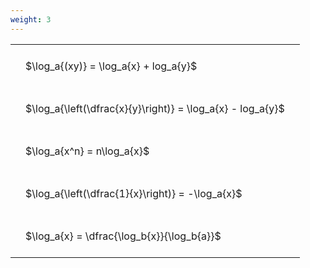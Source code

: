 ```yaml
---
weight: 3
---
```


<style type="text/css">
#T_d3f9b th.col_heading {
  text-align: left;
  font-size: 1em;
}
#T_d3f9b td {
  text-align: left;
  font-size: 1em;
  padding: 1.5em;
}
</style>
<table id="T_d3f9b">
  <thead>
  </thead>
  <tbody>
    <tr>
      <td id="T_d3f9b_row0_col0" class="data row0 col0" >$\log_a{(xy)} = \log_a{x} + log_a{y}$</td>
    </tr>
    <tr>
      <td id="T_d3f9b_row1_col0" class="data row1 col0" >$\log_a{\left(\dfrac{x}{y}\right)} = \log_a{x} - log_a{y}$</td>
    </tr>
    <tr>
      <td id="T_d3f9b_row2_col0" class="data row2 col0" >$\log_a{x^n} = n\log_a{x}$</td>
    </tr>
    <tr>
      <td id="T_d3f9b_row3_col0" class="data row3 col0" >$\log_a{\left(\dfrac{1}{x}\right)} = -\log_a{x}$</td>
    </tr>
    <tr>
      <td id="T_d3f9b_row4_col0" class="data row4 col0" >$\log_a{x} = \dfrac{\log_b{x}}{\log_b{a}}$</td>
    </tr>
  </tbody>
</table>
